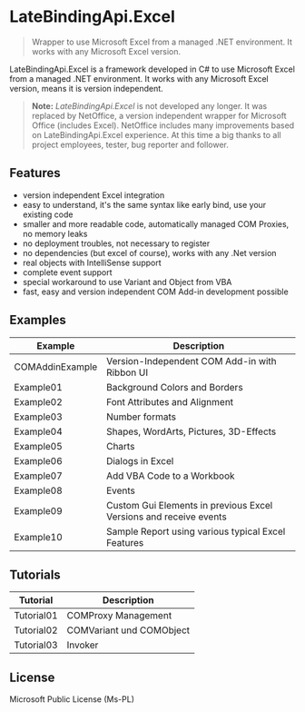 # LateBindingApi.Excel

> Wrapper to use Microsoft Excel from a managed .NET environment.
> It works with any Microsoft Excel version.

LateBindingApi.Excel is a framework developed in C# to use Microsoft Excel from
a managed .NET environment. It works with any Microsoft Excel version, means
it is version independent.

> **Note:** _LateBindingApi.Excel_ is not developed any longer.
> It was replaced by NetOffice, a version independent wrapper for Microsoft
> Office (includes Excel).
> NetOffice includes many improvements based on LateBindingApi.Excel experience.
> At this time a big thanks to all project employees, tester, bug reporter and
> follower.

## Features

* version independent Excel integration
* easy to understand, it's the same syntax like early bind, use your existing code
* smaller and more readable code, automatically managed COM Proxies, no memory leaks
* no deployment troubles, not necessary to register
* no dependencies (but excel of course), works with any .Net version
* real objects with IntelliSense support
* complete event support
* special workaround to use Variant and Object from VBA
* fast, easy and version independent COM Add-in development possible


## Examples

| Example          | Description  |
|------------------|---------------------------------------------|
| COMAddinExample  | Version-Independent COM Add-in with Ribbon UI |
| Example01        | Background Colors and Borders |
| Example02        | Font Attributes and Alignment |
| Example03        | Number formats |
| Example04        | Shapes, WordArts, Pictures, 3D-Effects |
| Example05        | Charts |
| Example06        | Dialogs in Excel |
| Example07        | Add VBA Code to a Workbook |
| Example08        | Events |
| Example09        | Custom Gui Elements in previous Excel Versions and receive events |
| Example10        | Sample Report using various typical Excel Features |


## Tutorials

| Tutorial    | Description               |
|-------------|---------------------------|
| Tutorial01  | COMProxy Management       |
| Tutorial02  | COMVariant und COMObject  |
| Tutorial03  | Invoker                   |


## License

Microsoft Public License (Ms-PL)
